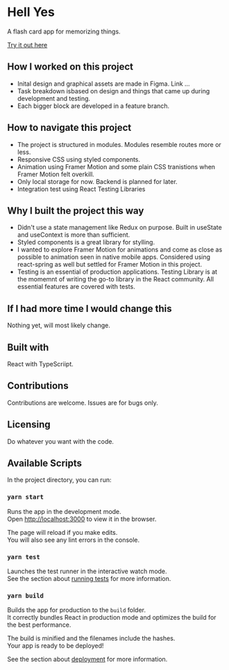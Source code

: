 

# Hell Yes 
A flash card app for memorizing things.  

[Try it out here](https://evilpaper.com/splitbill/)

## How I worked on this project
- Inital design and graphical assets are made in Figma. Link ...
- Task breakdown isbased on design and things that came up during development and testing.
- Each bigger block are developed in a feature branch.

## How to navigate this project
- The project is structured in modules. Modules resemble routes more or less.
- Responsive CSS using styled components.
- Animation using Framer Motion and some plain CSS tranistions when Framer Motion felt overkill.
- Only local storage for now. Backend is planned for later.
- Integration test using React Testing Libraries

## Why I built the project this way
- Didn't use a state management like Redux on purpose. Built in useState and useContext is more than sufficient.
- Styled components is a great library for stylling.
- I wanted to explore Framer Motion for animations and come as close as possible to animation seen in native mobile apps. Considered using react-spring as well but settled for Framer Motion in this project.
- Testing is an essential of production applications. Testing Library is at the momemnt of writing the go-to library in the React community. All essential features are covered with tests. 

## If I had more time I would change this
Nothing yet, will most likely change.

## Built with
React with TypeScriipt.

## Contributions
Contributions are welcome. Issues are for bugs only.

## Licensing
Do whatever you want with the code.

## Available Scripts
In the project directory, you can run:

### `yarn start`

Runs the app in the development mode.\
Open [http://localhost:3000](http://localhost:3000) to view it in the browser.

The page will reload if you make edits.\
You will also see any lint errors in the console.

### `yarn test`

Launches the test runner in the interactive watch mode.\
See the section about [running tests](https://facebook.github.io/create-react-app/docs/running-tests) for more information.

### `yarn build`

Builds the app for production to the `build` folder.\
It correctly bundles React in production mode and optimizes the build for the best performance.

The build is minified and the filenames include the hashes.\
Your app is ready to be deployed!

See the section about [deployment](https://facebook.github.io/create-react-app/docs/deployment) for more information.
